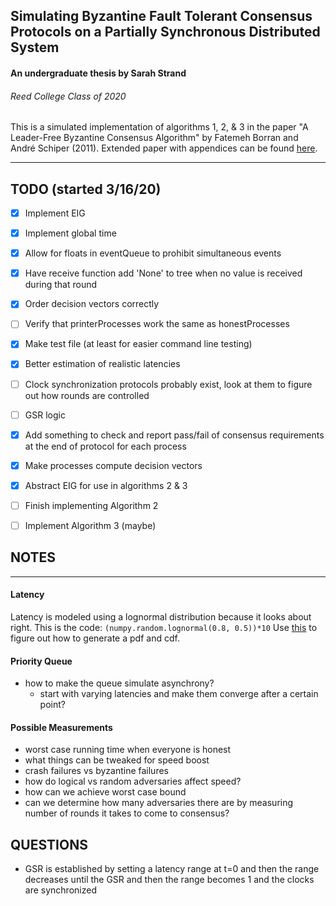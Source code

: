 ## Simulating Byzantine Fault Tolerant Consensus Protocols on a Partially Synchronous Distributed System
#### An undergraduate thesis by Sarah Strand
###### Reed College Class of 2020

This is a simulated implementation of algorithms 1, 2, & 3 in the paper "A Leader-Free Byzantine Consensus Algorithm" by Fatemeh Borran and André Schiper (2011). Extended paper with appendices can be found [here](http://citeseerx.ist.psu.edu/viewdoc/download?doi=10.1.1.178.4470&rep=rep1&type=pdf "A Leader-Free Byzantine Consensus Algorithm").
______

## TODO (started 3/16/20)
- [x] Implement EIG
- [x] Implement global time
- [x] Allow for floats in eventQueue to prohibit simultaneous events
- [x] Have receive function add 'None' to tree when no value is received during that round
- [x] Order decision vectors correctly
- [ ] Verify that printerProcesses work the same as honestProcesses
- [x] Make test file (at least for easier command line testing)
- [x] Better estimation of realistic latencies
- [ ] Clock synchronization protocols probably exist, look at them to figure out how rounds are controlled
- [ ] GSR logic
- [x] Add something to check and report pass/fail of consensus requirements at the end of protocol for each process
- [x] Make processes compute decision vectors
- [x] Abstract EIG for use in algorithms 2 & 3
- [ ] Finish implementing Algorithm 2
- [ ] Implement Algorithm 3 (maybe)


## NOTES
---

#### Latency
Latency is modeled using a lognormal distribution because it looks about right. This is the code:
`(numpy.random.lognormal(0.8, 0.5))*10`
Use  [this](https://stackoverflow.com/questions/8870982/how-do-i-get-a-lognormal-distribution-in-python-with-mu-and-sigma "stackoverflow on how to plot this thing") to figure out how to generate a pdf and cdf.

#### Priority Queue
* how to make the queue simulate asynchrony?
    - start with varying latencies and make them converge after a certain point?


#### Possible Measurements
* worst case running time when everyone is honest
* what things can be tweaked for speed boost
* crash failures vs byzantine failures
* how do logical vs random adversaries affect speed?
* how can we achieve worst case bound
* can we determine how many adversaries there are by measuring number of rounds it takes to come to consensus?
     
     
## QUESTIONS
* GSR is established by setting a latency range at t=0 and then the range decreases until the GSR and then the range becomes 1 and the clocks are synchronized






